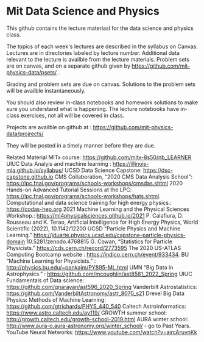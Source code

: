 # Mit Data Science and Physics 

This github contains the lecture materiasl for the data science and physics class. 

The topics of each week's lectures are described in the syllabus on Canvas. Lectures are in directories labeled by lecture number. Additional data relevant to the lecture is availble from the lecture materials. Problem sets are on canvas, and on a separate github given by https://github.com/mit-physics-data/psets/ . 

Grading and problem sets are due on canvas. Solutions to the problem sets will be availble instantaneously. 

You should also review in-class notebooks and homework solutions to make sure you understand what is happening. The lecture notebooks have in-class exercises, not all will be covered in class. 

Projects are availble on github at : 
https://github.com/mit-physics-data/projrects/

They will be posted in a timely manner before they are due. 

Related Material
MITx course: https://github.com/mitx-8s50/nb_LEARNER
UIUC Data Analyis and machine learning : https://illinois-mla.github.io/syllabus/
UCSD Data Science Capstone:  https://dsc-capstone.github.io
CMS Collaboration, “2020 CMS Data Analysis School": https://lpc.fnal.gov/programs/schools-workshops/cmsdas.shtml
2020 Hands-on Advanced Tutorial Sessions at the LPC: https://lpc.fnal.gov/programs/schools-workshops/hats.shtml.
Computational and data science training for high energy physics.: https://codas-hep.org
2021 Machine Learning and the Physical Sciences Workshop.: https://ml4physicalsciences.github.io/2021
P. Calafiura, D. Rousseau and K. Terao, Artificial Intelligence for High Energy Physics, World Scientific (2022), 10.1142/12200
UCSD “Particle Physics and Machine Learning.” https://jduarte.physics.ucsd.edu/capstone-particle-physics-domain 10.5281/zenodo.4768815
 G. Cowan, “Statistics for Particle Physicists.” https://cds.cern.ch/record/2773595
The 2020 US-ATLAS Computing Bootcamp website : https://indico.cern.ch/event/933434.
BU  “Machine Learning for Physicists.” : http://physics.bu.edu/~pankajm/PY895-ML.html
UMN “Big Data in Astrophysics.” : https://github.com/mcoughlin/ast8581_2022_Spring
UIUC Fundamentals of Data science: https://github.com/gnarayan/ast596_2020_Spring
Vanderbilt Astrostatistics: https://github.com/VanderbiltAstronomy/astr_8070_s21
Drexel Big Data Physics: Methods of Machine Learning: https://github.com/gtrichards/PHYS_440_540
Caltech Astroinformatics: https://www.astro.caltech.edu/ay119/
GROWTH summer school: http://growth.caltech.edu/growth-school-2019.html
AURA winter school: http://www.aura-o.aura-astronomy.org/winter_school/ - go to Past Years.
YouTube Neural Networks: https://www.youtube.com/watch?v=aircAruvnKk
